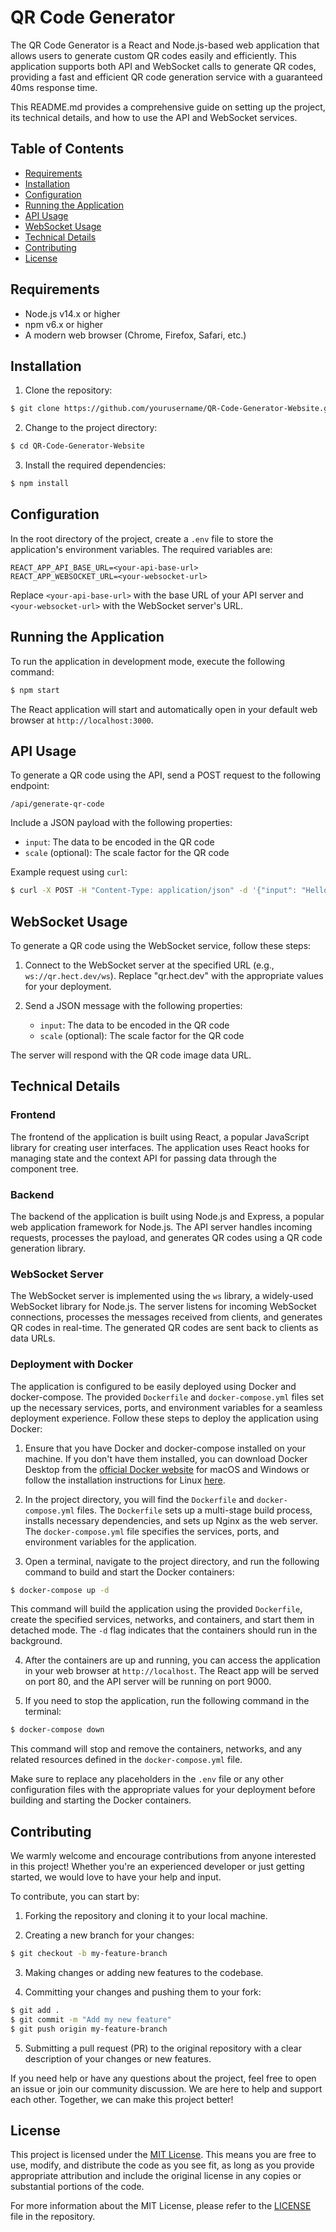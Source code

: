 # QR Code Generator

The QR Code Generator is a React and Node.js-based web application that allows users to generate custom QR codes easily and efficiently. This application supports both API and WebSocket calls to generate QR codes, providing a fast and efficient QR code generation service with a guaranteed 40ms response time.

This README.md provides a comprehensive guide on setting up the project, its technical details, and how to use the API and WebSocket services.

## Table of Contents

- [Requirements](#requirements)
- [Installation](#installation)
- [Configuration](#configuration)
- [Running the Application](#running-the-application)
- [API Usage](#api-usage)
- [WebSocket Usage](#websocket-usage)
- [Technical Details](#technical-details)
- [Contributing](#contributing)
- [License](#license)

## Requirements

- Node.js v14.x or higher
- npm v6.x or higher
- A modern web browser (Chrome, Firefox, Safari, etc.)

## Installation

1. Clone the repository:

```bash
$ git clone https://github.com/yourusername/QR-Code-Generator-Website.git
```

2. Change to the project directory:

```bash
$ cd QR-Code-Generator-Website
```

3. Install the required dependencies:

```bash
$ npm install
```

## Configuration

In the root directory of the project, create a `.env` file to store the application's environment variables. The required variables are:

```
REACT_APP_API_BASE_URL=<your-api-base-url>
REACT_APP_WEBSOCKET_URL=<your-websocket-url>
```

Replace `<your-api-base-url>` with the base URL of your API server and `<your-websocket-url>` with the WebSocket server's URL.

## Running the Application

To run the application in development mode, execute the following command:

```bash
$ npm start
```

The React application will start and automatically open in your default web browser at `http://localhost:3000`.

## API Usage

To generate a QR code using the API, send a POST request to the following endpoint:

```
/api/generate-qr-code
```

Include a JSON payload with the following properties:

- `input`: The data to be encoded in the QR code
- `scale` (optional): The scale factor for the QR code

Example request using `curl`:

```bash
$ curl -X POST -H "Content-Type: application/json" -d '{"input": "Hello, World!", "scale": 3}' <your-api-base-url>/api/generate-qr-code
```

## WebSocket Usage

To generate a QR code using the WebSocket service, follow these steps:

1. Connect to the WebSocket server at the specified URL (e.g., `ws://qr.hect.dev/ws`). Replace "qr.hect.dev" with the appropriate values for your deployment.

2. Send a JSON message with the following properties:
    - `input`: The data to be encoded in the QR code
    - `scale` (optional): The scale factor for the QR code

The server will respond with the QR code image data URL.

## Technical Details

### Frontend

The frontend of the application is built using React, a popular JavaScript library for creating user interfaces. The application uses React hooks for managing state and the context API for passing data through the component tree.

### Backend

The backend of the application is built using Node.js and Express, a popular web application framework for Node.js. The API server handles incoming requests, processes the payload, and generates QR codes using a QR code generation library.

### WebSocket Server

The WebSocket server is implemented using the `ws` library, a widely-used WebSocket library for Node.js. The server listens for incoming WebSocket connections, processes the messages received from clients, and generates QR codes in real-time. The generated QR codes are sent back to clients as data URLs.

### Deployment with Docker

The application is configured to be easily deployed using Docker and docker-compose. The provided `Dockerfile` and `docker-compose.yml` files set up the necessary services, ports, and environment variables for a seamless deployment experience. Follow these steps to deploy the application using Docker:

1. Ensure that you have Docker and docker-compose installed on your machine. If you don't have them installed, you can download Docker Desktop from the [official Docker website](https://www.docker.com/products/docker-desktop) for macOS and Windows or follow the installation instructions for Linux [here](https://docs.docker.com/engine/install/).

2. In the project directory, you will find the `Dockerfile` and `docker-compose.yml` files. The `Dockerfile` sets up a multi-stage build process, installs necessary dependencies, and sets up Nginx as the web server. The `docker-compose.yml` file specifies the services, ports, and environment variables for the application.

3. Open a terminal, navigate to the project directory, and run the following command to build and start the Docker containers:

```bash
$ docker-compose up -d
```

This command will build the application using the provided `Dockerfile`, create the specified services, networks, and containers, and start them in detached mode. The `-d` flag indicates that the containers should run in the background.

4. After the containers are up and running, you can access the application in your web browser at `http://localhost`. The React app will be served on port 80, and the API server will be running on port 9000.

5. If you need to stop the application, run the following command in the terminal:

```bash
$ docker-compose down
```

This command will stop and remove the containers, networks, and any related resources defined in the `docker-compose.yml` file.

Make sure to replace any placeholders in the `.env` file or any other configuration files with the appropriate values for your deployment before building and starting the Docker containers.

## Contributing

We warmly welcome and encourage contributions from anyone interested in this project! Whether you're an experienced developer or just getting started, we would love to have your help and input.

To contribute, you can start by:

1. Forking the repository and cloning it to your local machine.

2. Creating a new branch for your changes:

```bash
$ git checkout -b my-feature-branch
```

3. Making changes or adding new features to the codebase.

4. Committing your changes and pushing them to your fork:

```bash
$ git add .
$ git commit -m "Add my new feature"
$ git push origin my-feature-branch
```

5. Submitting a pull request (PR) to the original repository with a clear description of your changes or new features.

If you need help or have any questions about the project, feel free to open an issue or join our community discussion. We are here to help and support each other. Together, we can make this project better!

## License

This project is licensed under the [MIT License](https://opensource.org/licenses/MIT). This means you are free to use, modify, and distribute the code as you see fit, as long as you provide appropriate attribution and include the original license in any copies or substantial portions of the code.

For more information about the MIT License, please refer to the [LICENSE](https://github.com/yourusername/QR-Code-Generator-Website/blob/main/LICENSE) file in the repository.